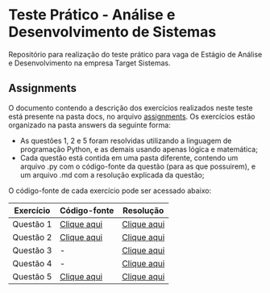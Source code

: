 # Teste Prático - Análise e Desenvolvimento de Sistemas

Repositório para realização do teste prático para vaga de Estágio de Análise e Desenvolvimento na empresa Target Sistemas.

## Assignments

O documento contendo a descrição dos exercícios realizados neste teste está presente na pasta docs, no arquivo [assignments](docs/assignments.md). Os exercícios estão organizado na pasta answers da seguinte forma:

* As questões 1, 2 e 5 foram resolvidas utilizando a linguagem de programação Python, e as demais usando apenas lógica e matemática;
* Cada questão está contida em uma pasta diferente, contendo um arquivo .py com o código-fonte da questão (para as que possuirem), e um arquivo .md com a resolução explicada da questão;

O código-fonte de cada exercício pode ser acessado abaixo:

Exercício |                   Código-fonte                        |                         Resolução
----------|-------------------------------------------------------|------------------------------------------------------
Questão 1 | [Clique aqui](/answers/assignment%201/assignment1.py) | [Clique aqui](/answers/assignment%201/assignment1.md)
Questão 2 | [Clique aqui](/answers/assignment%202/assignment2.py) | [Clique aqui](/answers/assignment%202/assignment2.md)
Questão 3 | - | [Clique aqui](/answers/assignment%203/assignment3.md)
Questão 4 | - | [Clique aqui](/answers/assignment%204/assignment4.md)
Questão 5 | [Clique aqui](/answers/assignment%205/assignment5.py) | [Clique aqui](/answers/assignment%205/assignment5.md)
